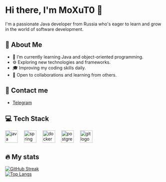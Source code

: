 # Hi there, I'm MoXuT0 👋

I'm a passionate Java developer from Russia who's eager to learn and grow in the world of software development.

## 🚀 About Me

- 🌱 I’m currently learning Java and object-oriented programming.
- ⚙️ Exploring new technologies and frameworks.
- 🎓 Improving my coding skills daily.
- 🤝 Open to collaborations and learning from others.

## 📩 Contact me 

- [Telegram](https://t.me/MoXuT0)

## 💻 Tech Stack

<div align="left">
  <img src="https://cdn.jsdelivr.net/gh/devicons/devicon/icons/java/java-original.svg" height="40" alt="java logo"  />
  <img width="12" />
  <img src="https://cdn.jsdelivr.net/gh/devicons/devicon/icons/spring/spring-original.svg" height="40" alt="spring logo"  />
  <img width="12" />
  <img src="https://cdn.jsdelivr.net/gh/devicons/devicon/icons/docker/docker-original.svg" height="40" alt="docker logo"  />
  <img width="12" />
  <img src="https://cdn.jsdelivr.net/gh/devicons/devicon/icons/postgresql/postgresql-original.svg" height="40" alt="postgresql logo"  />
  <img width="12" />
  <img src="https://cdn.jsdelivr.net/gh/devicons/devicon/icons/git/git-original.svg" height="40" alt="git logo"  />
</div>

## 🔥 My stats

[![GitHub Streak](http://github-readme-streak-stats.herokuapp.com?user=moxut0&theme=dark&background=000000)](https://git.io/streak-stats)
<br>
[![Top Langs](https://github-readme-stats.vercel.app/api/top-langs/?username=moxut0&layout=compact&theme=vision-friendly-dark)](https://github.com/anuraghazra/github-readme-stats)
